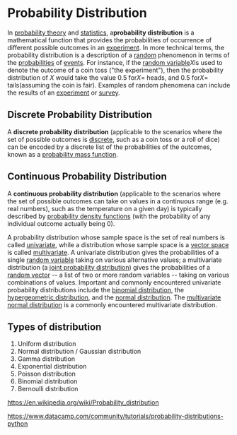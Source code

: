 # Probability Distribution

In [probability theory](https://en.wikipedia.org/wiki/Probability_theory) and [statistics](https://en.wikipedia.org/wiki/Statistics), a**probability distribution** is a mathematical function that provides the probabilities of occurrence of different possible outcomes in an [experiment](https://en.wikipedia.org/wiki/Experiment_(probability_theory)). In more technical terms, the probability distribution is a description of a [random](https://en.wikipedia.org/wiki/Randomness) phenomenon in terms of the [probabilities](https://en.wikipedia.org/wiki/Probability) of [events](https://en.wikipedia.org/wiki/Event_(probability_theory)). For instance, if the [random variable](https://en.wikipedia.org/wiki/Random_variable)*X*is used to denote the outcome of a coin toss ("the experiment"), then the probability distribution of *X* would take the value 0.5 for*X*= heads, and 0.5 for*X*= tails(assuming the coin is fair). Examples of random phenomena can include the results of an [experiment](https://en.wikipedia.org/wiki/Experiment_(probability_theory)) or [survey](https://en.wikipedia.org/wiki/Survey_methodology).

## Discrete Probability Distribution

A **discrete probability distribution** (applicable to the scenarios where the set of possible outcomes is [discrete](https://en.wikipedia.org/wiki/Discrete_probability_distribution), such as a coin toss or a roll of dice) can be encoded by a discrete list of the probabilities of the outcomes, known as a [probability mass function](https://en.wikipedia.org/wiki/Probability_mass_function).

## Continuous Probability Distribution

A **continuous probability distribution** (applicable to the scenarios where the set of possible outcomes can take on values in a continuous range (e.g. real numbers), such as the temperature on a given day) is typically described by [probability density functions](https://en.wikipedia.org/wiki/Probability_density_function) (with the probability of any individual outcome actually being 0).

A probability distribution whose sample space is the set of real numbers is called [univariate](https://en.wikipedia.org/wiki/Univariate_distribution), while a distribution whose sample space is a [vector space](https://en.wikipedia.org/wiki/Vector_space) is called [multivariate](https://en.wikipedia.org/wiki/Multivariate_distribution). A univariate distribution gives the probabilities of a single [random variable](https://en.wikipedia.org/wiki/Random_variable) taking on various alternative values; a multivariate distribution (a [joint probability distribution](https://en.wikipedia.org/wiki/Joint_probability_distribution)) gives the probabilities of a [random vector](https://en.wikipedia.org/wiki/Random_vector) -- a list of two or more random variables -- taking on various combinations of values. Important and commonly encountered univariate probability distributions include the [binomial distribution](https://en.wikipedia.org/wiki/Binomial_distribution), the [hypergeometric distribution](https://en.wikipedia.org/wiki/Hypergeometric_distribution), and the [normal distribution](https://en.wikipedia.org/wiki/Normal_distribution). The [multivariate normal distribution](https://en.wikipedia.org/wiki/Multivariate_normal_distribution) is a commonly encountered multivariate distribution.

## Types of distribution

1. Uniform distribution
2. Normal distribution / Gaussian distribution
3. Gamma distribution
4. Exponential distribution
5. Poisson distribution
6. Binomial distribution
7. Bernoulli distribution

<https://en.wikipedia.org/wiki/Probability_distribution>

<https://www.datacamp.com/community/tutorials/probability-distributions-python>
